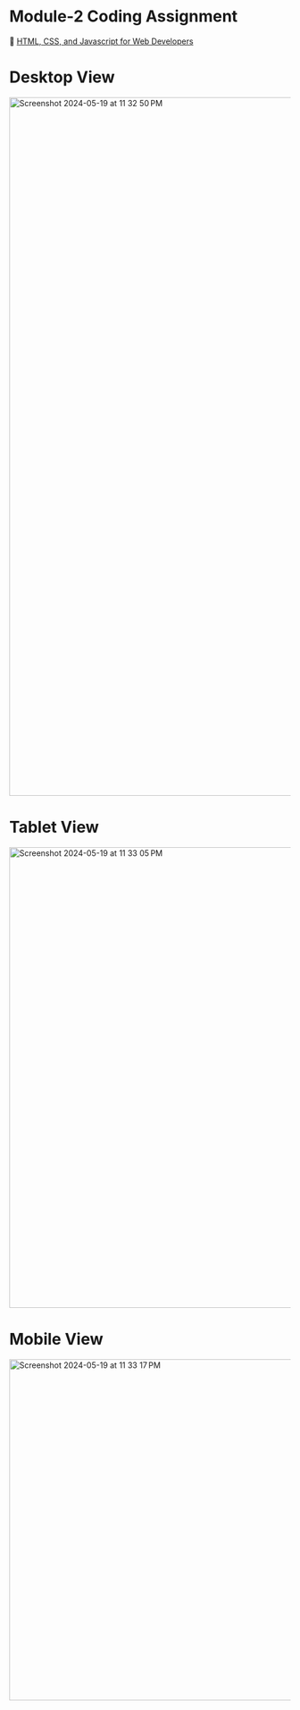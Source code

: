 # Module-2 Coding Assignment

🔶 <a href="https://www.coursera.org/learn/html-css-javascript-for-web-developers">HTML, CSS, and Javascript for Web Developers</a>

# Desktop View
<img width="1251" alt="Screenshot 2024-05-19 at 11 32 50 PM" src="https://github.com/mason-blumling/Coursera/assets/167600762/9942e15e-34da-4ac1-b2ef-55613f3587a7">

# Tablet View
<img width="825" alt="Screenshot 2024-05-19 at 11 33 05 PM" src="https://github.com/mason-blumling/Coursera/assets/167600762/3aa16c1c-6781-4c89-bc86-e293b11fc49f">

# Mobile View
<img width="611" alt="Screenshot 2024-05-19 at 11 33 17 PM" src="https://github.com/mason-blumling/Coursera/assets/167600762/0537942d-77f3-48d5-96ad-a45ca165ca55">
